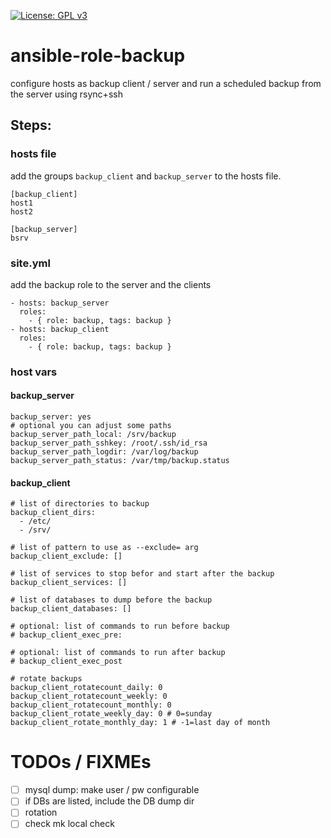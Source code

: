 [![License: GPL v3](https://img.shields.io/badge/License-GPL%20v3-blue.svg)](http://www.gnu.org/licenses/gpl-3.0)

# ansible-role-backup

configure hosts as backup client / server and run a scheduled backup from the server using rsync+ssh

## Steps:

### hosts file

add the groups `backup_client` and `backup_server` to the hosts file.

```
[backup_client]
host1
host2

[backup_server]
bsrv
```

### site.yml

add the backup role to the server and the clients

```
- hosts: backup_server
  roles:
    - { role: backup, tags: backup }
- hosts: backup_client
  roles:
    - { role: backup, tags: backup }
```

### host vars

#### backup_server

```
backup_server: yes
# optional you can adjust some paths
backup_server_path_local: /srv/backup
backup_server_path_sshkey: /root/.ssh/id_rsa
backup_server_path_logdir: /var/log/backup
backup_server_path_status: /var/tmp/backup.status

```

#### backup_client

```
# list of directories to backup
backup_client_dirs:
  - /etc/
  - /srv/

# list of pattern to use as --exclude= arg
backup_client_exclude: []

# list of services to stop befor and start after the backup
backup_client_services: []

# list of databases to dump before the backup
backup_client_databases: []

# optional: list of commands to run before backup
# backup_client_exec_pre:

# optional: list of commands to run after backup
# backup_client_exec_post

# rotate backups
backup_client_rotatecount_daily: 0
backup_client_rotatecount_weekly: 0
backup_client_rotatecount_monthly: 0
backup_client_rotate_weekly_day: 0 # 0=sunday
backup_client_rotate_monthly_day: 1 # -1=last day of month
```

# TODOs / FIXMEs

- [ ] mysql dump: make user / pw configurable
- [ ] if DBs are listed, include the DB dump dir
- [ ] rotation
- [ ] check mk local check
